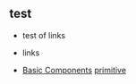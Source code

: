 ## test

- test of links
- links

- [Basic Components](coding/components/10-basic-component-tut.html)
[primitive](coding/primitives/020-gblock-primitive.html)